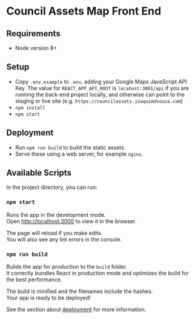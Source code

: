 # Council Assets Map Front End

## Requirements

- Node version 8+

## Setup

- Copy `.env.example` to `.env`, adding your Google Maps JavaScript API Key. The value for `REACT_APP_API_ROOT`
is `locahost:3001/api` if you are running the back-end project locally, and otherwise can point to the staging
or live site (e.g. `https://councilassets.joaquimdsouza.com`)
- `npm install`
- `npm start` 

## Deployment

- Run `npm run build` to build the static assets.
- Serve these using a web server, for example `nginx`.

## Available Scripts

In the project directory, you can run:

### `npm start`

Runs the app in the development mode.<br>
Open [http://localhost:3000](http://localhost:3000) to view it in the browser.

The page will reload if you make edits.<br>
You will also see any lint errors in the console.

### `npm run build`

Builds the app for production to the `build` folder.<br>
It correctly bundles React in production mode and optimizes the build for the best performance.

The build is minified and the filenames include the hashes.<br>
Your app is ready to be deployed!

See the section about [deployment](https://facebook.github.io/create-react-app/docs/deployment) for more information.
